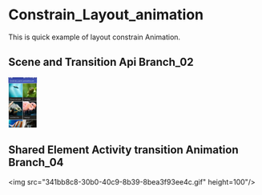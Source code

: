# Constrain_Layout_animation
This is quick example of layout constrain Animation.

## Scene and Transition Api Branch_02

<img src="eebf77b2-4fbc-4d44-94f6-35ede77e9879.gif" height="100" />

## Shared Element Activity transition Animation Branch_04
<img src="341bb8c8-30b0-40c9-8b39-8bea3f93ee4c.gif" height=100"/>
